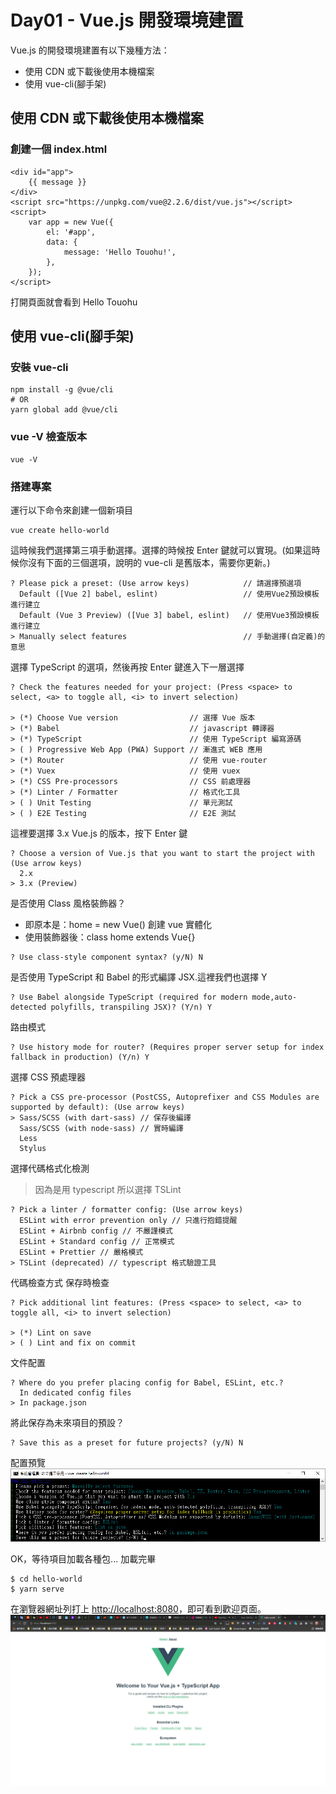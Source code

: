 # Day01 - Vue.js 開發環境建置

Vue.js 的開發環境建置有以下幾種方法：

-   使用 CDN 或下載後使用本機檔案
-   使用 vue-cli(腳手架)

## 使用 CDN 或下載後使用本機檔案

### 創建一個 index.html

```
<div id="app">
    {{ message }}
</div>
<script src="https://unpkg.com/vue@2.2.6/dist/vue.js"></script>
<script>
    var app = new Vue({
        el: '#app',
        data: {
            message: 'Hello Touohu!',
        },
    });
</script>
```

打開頁面就會看到
Hello Touohu

## 使用 vue-cli(腳手架)

### 安裝 vue-cli

```
npm install -g @vue/cli
# OR
yarn global add @vue/cli
```

### vue -V 檢查版本

```
vue -V
```

### 搭建專案

運行以下命令來創建一個新項目

```
vue create hello-world
```

這時候我們選擇第三項手動選擇。選擇的時候按 Enter 鍵就可以實現。(如果這時候你沒有下面的三個選項，說明的 vue-cli 是舊版本，需要你更新。)

```
? Please pick a preset: (Use arrow keys)            // 請選擇預選項
  Default ([Vue 2] babel, eslint)                   // 使用Vue2預設模板進行建立
  Default (Vue 3 Preview) ([Vue 3] babel, eslint)   // 使用Vue3預設模板進行建立
> Manually select features                          // 手動選擇(自定義)的意思
```

選擇 TypeScript 的選項，然後再按 Enter 鍵進入下一層選擇

```
? Check the features needed for your project: (Press <space> to select, <a> to toggle all, <i> to invert selection)

> (*) Choose Vue version                // 選擇 Vue 版本
> (*) Babel                             // javascript 轉譯器
> (*) TypeScript                        // 使用 TypeScript 編寫源碼
> ( ) Progressive Web App (PWA) Support // 漸進式 WEB 應用
> (*) Router                            // 使用 vue-router
> (*) Vuex                              // 使用 vuex
> (*) CSS Pre-processors                // CSS 前處理器
> (*) Linter / Formatter                // 格式化工具
> ( ) Unit Testing                      // 單元測試
> ( ) E2E Testing                       // E2E 測試
```

這裡要選擇 3.x Vue.js 的版本，按下 Enter 鍵

```
? Choose a version of Vue.js that you want to start the project with (Use arrow keys)
  2.x
> 3.x (Preview)
```

是否使用 Class 風格裝飾器？

-   即原本是：home = new Vue() 創建 vue 實體化
-   使用裝飾器後：class home extends Vue{}

```
? Use class-style component syntax? (y/N) N
```

是否使用 TypeScript 和 Babel 的形式編譯 JSX.這裡我們也選擇 Y

```
? Use Babel alongside TypeScript (required for modern mode,auto-detected polyfills, transpiling JSX)? (Y/n) Y
```

路由模式

```
? Use history mode for router? (Requires proper server setup for index fallback in production) (Y/n) Y
```

選擇 CSS 預處理器

```
? Pick a CSS pre-processor (PostCSS, Autoprefixer and CSS Modules are supported by default): (Use arrow keys)
> Sass/SCSS (with dart-sass) // 保存後編譯
  Sass/SCSS (with node-sass) // 實時編譯
  Less
  Stylus
```

選擇代碼格式化檢測

> 因為是用 typescript 所以選擇 TSLint

```
? Pick a linter / formatter config: (Use arrow keys)
  ESLint with error prevention only // 只進行抱錯提醒
  ESLint + Airbnb config // 不嚴謹模式
  ESLint + Standard config // 正常模式
  ESLint + Prettier // 嚴格模式
> TSLint (deprecated) // typescript 格式驗證工具
```

代碼檢查方式 保存時檢查

```
? Pick additional lint features: (Press <space> to select, <a> to toggle all, <i> to invert selection)

> (*) Lint on save
> ( ) Lint and fix on commit
```

文件配置

```
? Where do you prefer placing config for Babel, ESLint, etc.?
  In dedicated config files
> In package.json
```

將此保存為未來項目的預設？

```
? Save this as a preset for future projects? (y/N) N
```

配置預覽
![image](images/Vue-Create-Project.jpg)

OK，等待項目加載各種包...
加載完畢

```
$ cd hello-world
$ yarn serve
```

在瀏覽器網址列打上 [http://localhost:8080](http://localhost:8080)，即可看到歡迎頁面。
![image](images/Preview.jpg)
